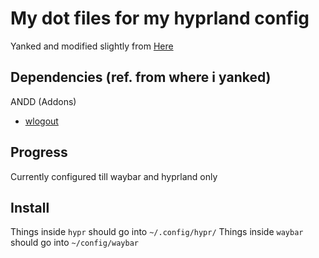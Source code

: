 # My dot files for my hyprland config
Yanked and modified slightly from [Here](https://github.com/flick0/dotfiles/tree/dreamy)

## Dependencies (ref. from where i yanked)
ANDD (Addons)
- [wlogout](https://github.com/ArtsyMacaw/wlogout)

## Progress
Currently configured till waybar and hyprland only

## Install
Things inside `hypr` should go into `~/.config/hypr/`
Things inside `waybar` should go into `~/config/waybar`
